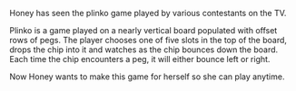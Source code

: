 Honey has seen the plinko game played by various contestants on the TV.

Plinko is a game played on a nearly vertical board populated with offset rows of pegs. The player chooses one of five slots in the top of the board, drops the chip into it and watches as the chip bounces down the board. Each time the chip encounters a peg, it will either bounce left or right.

Now Honey wants to make this game for herself so she can play anytime.